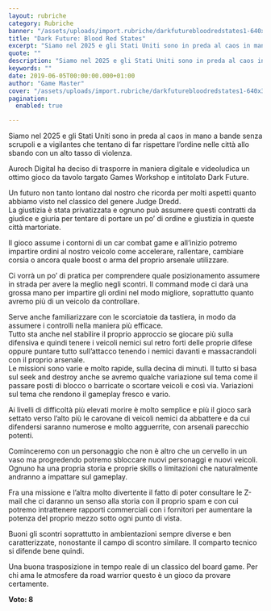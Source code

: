 ```yaml
---
layout: rubriche
category: Rubriche
banner: "/assets/uploads/import.rubriche/darkfuturebloodredstates1-640x360.jpg"
title: "Dark Future: Blood Red States"
excerpt: "Siamo nel 2025 e gli Stati Uniti sono in preda al caos in mano a bande senza scrupoli e a vigilantes che tentano di far rispettare l’ordine nelle città allo sbando con un alto tasso di violenza. Auroch Digital ha deciso di trasporre in maniera digitale e videoludica un ottimo gioco da tavolo targato Games [&hellip"
quote: ""
description: "Siamo nel 2025 e gli Stati Uniti sono in preda al caos in mano a bande senza scrupoli e a vigilantes che tentano di far rispettare l’ordine nelle città allo sbando con un alto tasso di violenza. Auroch Digital ha deciso di trasporre in maniera digitale e videoludica un ottimo gioco da tavolo targato Games [&hellip"
keywords: ""
date: 2019-06-05T00:00:00.000+01:00
author: "Game Master"
cover: "/assets/uploads/import.rubriche/darkfuturebloodredstates1-640x360.jpg"
pagination:
  enabled: true

---
```


Siamo nel 2025 e gli Stati Uniti sono in preda al caos in mano a bande senza scrupoli e a vigilantes che tentano di far rispettare l’ordine nelle città allo sbando con un alto tasso di violenza.

Auroch Digital ha deciso di trasporre in maniera digitale e videoludica un ottimo gioco da tavolo targato Games Workshop e intitolato Dark Future.

Un futuro non tanto lontano dal nostro che ricorda per molti aspetti quanto abbiamo visto nel classico del genere Judge Dredd.  
La giustizia è stata privatizzata e ognuno può assumere questi contratti da giudice e giuria per tentare di portare un po’ di ordine e giustizia in queste città martoriate.

Il gioco assume i contorni di un car combat game e all’inizio potremo impartire ordini al nostro veicolo come accelerare, rallentare, cambiare corsia o ancora quale boost o arma del proprio arsenale utilizzare.

Ci vorrà un po’ di pratica per comprendere quale posizionamento assumere in strada per avere la meglio negli scontri. Il command mode ci darà una grossa mano per impartire gli ordini nel modo migliore, soprattutto quanto avremo più di un veicolo da controllare.

Serve anche familiarizzare con le scorciatoie da tastiera, in modo da assumere i controlli nella maniera più efficace.  
Tutto sta anche nel stabilire il proprio approccio se giocare più sulla difensiva e quindi tenere i veicoli nemici sul retro forti delle proprie difese oppure puntare tutto sull’attacco tenendo i nemici davanti e massacrandoli con il proprio arsenale.  
Le missioni sono varie e molto rapide, sulla decina di minuti. Il tutto si basa sul seek and destroy anche se avremo qualche variazione sul tema come il passare posti di blocco o barricate o scortare veicoli e così via. Variazioni sul tema che rendono il gameplay fresco e vario.

Ai livelli di difficoltà più elevati morire è molto semplice e più il gioco sarà settato verso l’alto più le carovane di veicoli nemici da abbattere e da cui difendersi saranno numerose e molto agguerrite, con arsenali parecchio potenti.

Cominceremo con un personaggio che non è altro che un cervello in un vaso ma progredendo potremo sbloccare nuovi personaggi e nuovi veicoli. Ognuno ha una propria storia e proprie skills o limitazioni che naturalmente andranno a impattare sul gameplay.

Fra una missione e l’altra molto divertente il fatto di poter consultare le Z-mail che ci daranno un senso alla storia con il proprio spam e con cui potremo intrattenere rapporti commerciali con i fornitori per aumentare la potenza del proprio mezzo sotto ogni punto di vista.

Buoni gli scontri soprattutto in ambientazioni sempre diverse e ben caratterizzate, nonostante il campo di scontro similare. Il comparto tecnico si difende bene quindi.

Una buona trasposizione in tempo reale di un classico del board game. Per chi ama le atmosfere da road warrior questo è un gioco da provare certamente.

**Voto: 8**